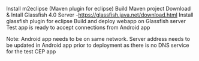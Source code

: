Install m2eclipse (Maven plugin for eclipse)
Build Maven project
Download & Intall Glassfish 4.0 Server -https://glassfish.java.net/download.html
Install glassfish plugin for eclipse
Build and deploy webapp on Glassfish server
Test app is ready to accept connections from Android app

Note: Android app needs to be on same network.
Server address needs to be updated in Android app prior to deployment as there is no DNS service for the test CEP app

